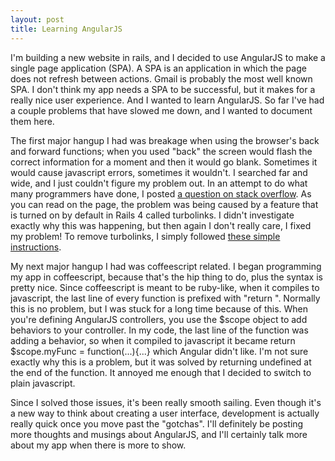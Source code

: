 ```yaml
---
layout: post
title: Learning AngularJS 
---
```


I'm building a new website in rails, and I decided to use AngularJS to make a single page application (SPA). A SPA is an application in which the page does not refresh between actions. Gmail is probably the most well known SPA. I don't think my app needs a SPA to be successful, but it makes for a really nice user experience. And I wanted to learn AngularJS.
So far I've had a couple problems that have slowed me down, and I wanted to document them here.

The first major hangup I had was breakage when using the browser's back and forward functions; when you used "back" the screen would flash the correct information for a moment and then it would go blank. Sometimes it would cause javascript errors, sometimes it wouldn't. I searched far and wide, and I just couldn't figure my problem out. In an attempt to do what many programmers have done, I posted [a question on stack overflow](http://stackoverflow.com/questions/19496453/angularjs-browser-back-button-stops-partials-from-loading-and-causes-page-refres). As you can read on the page, the problem was being caused by a feature that is turned on by default in Rails 4 called turbolinks. I didn't investigate exactly why this was happening, but then again I don't really care, I fixed my problem! To remove turbolinks, I simply followed [these simple instructions](http://blog.steveklabnik.com/posts/2013-06-25-removing-turbolinks-from-rails-4).

My next major hangup I had was coffeescript related. I began programming my app in coffeescript, because that's the hip thing to do, plus the syntax is pretty nice. Since coffeescript is meant to be ruby-like, when it compiles to javascript, the last line of every function is prefixed with "return ". Normally this is no problem, but I was stuck for a long time because of this. When you're defining AngularJS controllers, you use the $scope object to add behaviors to your controller. In my code, the last line of the function was adding a behavior, so when it compiled to javascript it became
    return $scope.myFunc = function(...){...}
which Angular didn't like. I'm not sure exactly why this is a problem, but it was solved by returning undefined at the end of the function. It annoyed me enough that I decided to switch to plain javascript.

Since I solved those issues, it's been really smooth sailing. Even though it's a new way to think about creating a user interface, development is actually really quick once you move past the "gotchas". I'll definitely be posting more thoughts and musings about AngularJS, and I'll certainly talk more about my app when there is more to show.

